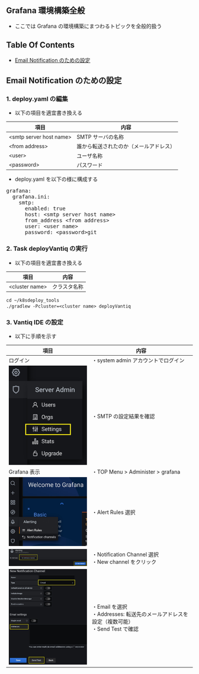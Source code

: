 ## Grafana 環境構築全般
- ここでは Grafana の環境構築にまつわるトピックを全般的扱う
## Table Of Contents
- [Email Notification のための設定](#email_notification)

## Email Notification のための設定 <a id="email_notification"></a>
### 1. deploy.yaml の編集
- 以下の項目を適宜書き換える

|項目|内容|
----|----
|&lt;smtp server host name&gt;|SMTP サーバの名称|
|&lt;from address&gt;|誰から転送されたのか（メールアドレス）|
|&lt;user&gt;|ユーザ名称|
|&lt;password&gt;|パスワード|

- deploy.yaml を以下の様に構成する
<pre>
grafana:
  grafana.ini:
    smtp:
      enabled: true
      host: &lt;smtp server host name&gt;
      from_address &lt;from address&gt;
      user: &lt;user name&gt;
      password: &lt;password&gt;git
</pre>

### 2. Task deployVantiq の実行
- 以下の項目を適宜書き換える

|項目|内容|
----|----
|&lt;cluster name&gt;|クラスタ名称|
```
cd ~/k8sdeploy_tools
./gradlew -Pcluster=<cluster name> deployVantiq
```

### 3. Vantiq IDE の設定
- 以下に手順を示す

|項目|内容|
----|----
|ログイン|・system admin アカウントでログイン|
|<img src="../../imgs/grafana/confirm.jpg" width="300px">|・SMTP の設定結果を確認|
|Grafana 表示|・TOP Menu > Administer > grafana|
|<img src="../../imgs/grafana/alertrules.jpg" width="300px">|・Alert Rules 選択|
|<img src="../../imgs/grafana/alerting.jpg" width="300px">|・Notification Channel 選択<br>・New channel をクリック|
|<img src="../../imgs/grafana/setting.jpg" width="300px">|・Email を選択<br>・Addresses: 転送先のメールアドレスを設定（複数可能）<br>・Send Test で確認|
